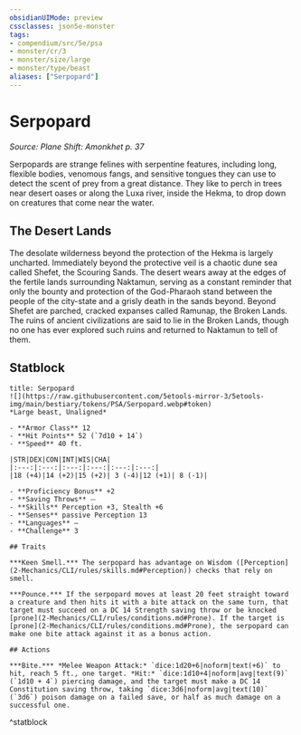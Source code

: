 ```yaml
---
obsidianUIMode: preview
cssclasses: json5e-monster
tags:
- compendium/src/5e/psa
- monster/cr/3
- monster/size/large
- monster/type/beast
aliases: ["Serpopard"]
---
```

# Serpopard
*Source: Plane Shift: Amonkhet p. 37*  

Serpopards are strange felines with serpentine features, including long, flexible bodies, venomous fangs, and sensitive tongues they can use to detect the scent of prey from a great distance. They like to perch in trees near desert oases or along the Luxa river, inside the Hekma, to drop down on creatures that come near the water.

## The Desert Lands

The desolate wilderness beyond the protection of the Hekma is largely uncharted. Immediately beyond the protective veil is a chaotic dune sea called Shefet, the Scouring Sands. The desert wears away at the edges of the fertile lands surrounding Naktamun, serving as a constant reminder that only the bounty and protection of the God-Pharaoh stand between the people of the city-state and a grisly death in the sands beyond. Beyond Shefet are parched, cracked expanses called Ramunap, the Broken Lands. The ruins of ancient civilizations are said to lie in the Broken Lands, though no one has ever explored such ruins and returned to Naktamun to tell of them.

## Statblock

```ad-statblock
title: Serpopard
![](https://raw.githubusercontent.com/5etools-mirror-3/5etools-img/main/bestiary/tokens/PSA/Serpopard.webp#token)
*Large beast, Unaligned*

- **Armor Class** 12
- **Hit Points** 52 (`7d10 + 14`)
- **Speed** 40 ft.

|STR|DEX|CON|INT|WIS|CHA|
|:---:|:---:|:---:|:---:|:---:|:---:|
|18 (+4)|14 (+2)|15 (+2)| 3 (-4)|12 (+1)| 8 (-1)|

- **Proficiency Bonus** +2
- **Saving Throws** ⏤
- **Skills** Perception +3, Stealth +6
- **Senses** passive Perception 13
- **Languages** —
- **Challenge** 3

## Traits

***Keen Smell.*** The serpopard has advantage on Wisdom ([Perception](2-Mechanics/CLI/rules/skills.md#Perception)) checks that rely on smell.

***Pounce.*** If the serpopard moves at least 20 feet straight toward a creature and then hits it with a bite attack on the same turn, that target must succeed on a DC 14 Strength saving throw or be knocked [prone](2-Mechanics/CLI/rules/conditions.md#Prone). If the target is [prone](2-Mechanics/CLI/rules/conditions.md#Prone), the serpopard can make one bite attack against it as a bonus action.

## Actions

***Bite.*** *Melee Weapon Attack:* `dice:1d20+6|noform|text(+6)` to hit, reach 5 ft., one target. *Hit:* `dice:1d10+4|noform|avg|text(9)` (`1d10 + 4`) piercing damage, and the target must make a DC 14 Constitution saving throw, taking `dice:3d6|noform|avg|text(10)` (`3d6`) poison damage on a failed save, or half as much damage on a successful one.
```
^statblock